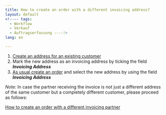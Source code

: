 ```yaml
---
title: How to create an order with a different invoicing address?
layout: default
<!---- tags:
  - Workflow
  - Verkauf
  - Auftragserfassung ----!>
lang: en

---
```

1. [Create an address for an existing customer](How_to_create_an_address)
1. Mark the new address as an invoicing address by ticking the field ***Invoicing Address***
1. [As usual create an order](How_to_create_a_sales_order) and select the new address by using the field ***Invoicing Address***

*Note*: In case the partner receiving the invoice is not just a different address of the same customer but a completely different customer, please proceed as follows:


[How to create an order with a different invoicing partner](How_to_create_an_order_with_a_different_invoicing_partner)

